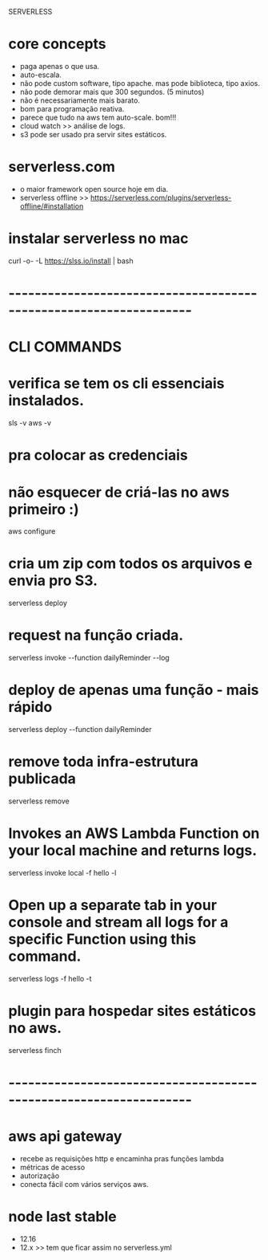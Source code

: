 SERVERLESS

# core concepts
- paga apenas o que usa.
- auto-escala.
- não pode custom software, tipo apache. mas pode biblioteca, tipo axios.
- não pode demorar mais que 300 segundos.  (5 minutos)
- não é necessariamente mais barato.
- bom para programação reativa.
- parece que tudo na aws tem auto-scale. bom!!!
- cloud watch >> análise de logs.
- s3 pode ser usado pra servir sites estáticos.

# serverless.com
- o maior framework open source hoje em dia.
- serverless offline >> https://serverless.com/plugins/serverless-offline/#installation

# instalar serverless no mac
curl -o- -L https://slss.io/install | bash

# ------------------------------------------------------------------
# CLI COMMANDS

# verifica se tem os cli essenciais instalados.
sls -v
aws -v

# pra colocar as credenciais
# não esquecer de criá-las no aws primeiro :)
aws configure

# cria um zip com todos os arquivos e envia pro S3.
serverless deploy

# request na função criada.
serverless invoke --function dailyReminder --log

# deploy de apenas uma função - mais rápido
serverless deploy --function dailyReminder

# remove toda infra-estrutura publicada
serverless remove

# Invokes an AWS Lambda Function on your local machine and returns logs.
serverless invoke local -f hello -l

# Open up a separate tab in your console and stream all logs for a specific Function using this command.
serverless logs -f hello -t

# plugin para hospedar sites estáticos no aws.
serverless finch

# ------------------------------------------------------------------
# aws api gateway
- recebe as requisições http e encaminha pras funções lambda
- métricas de acesso
- autorização
- conecta fácil com vários serviços aws.

# node last stable
- 12.16 
- 12.x >> tem que ficar assim no serverless.yml

